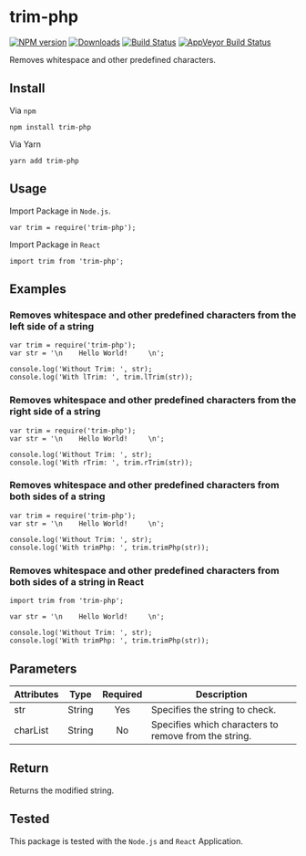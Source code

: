 # trim-php

[![NPM version][npm-image]][npm-url] [![Downloads][downloads-image]][npm-url] [![Build Status][travis-image]][travis-url] [![AppVeyor Build Status][appveyor-image]][appveyor-url]

Removes whitespace and other predefined characters.

## Install

Via `npm`
```
npm install trim-php
```

Via Yarn
```
yarn add trim-php
```

## Usage

Import Package in `Node.js`.

```
var trim = require('trim-php');
```

Import Package in `React`

```
import trim from 'trim-php';
```

## Examples

### Removes whitespace and other predefined characters from the left side of a string

```
var trim = require('trim-php');
var str = '\n    Hello World!     \n';

console.log('Without Trim: ', str);
console.log('With lTrim: ', trim.lTrim(str));
```

### Removes whitespace and other predefined characters from the right side of a string

```
var trim = require('trim-php');
var str = '\n    Hello World!     \n';

console.log('Without Trim: ', str);
console.log('With rTrim: ', trim.rTrim(str));
```

### Removes whitespace and other predefined characters from both sides of a string

```
var trim = require('trim-php');
var str = '\n    Hello World!     \n';

console.log('Without Trim: ', str);
console.log('With trimPhp: ', trim.trimPhp(str));
```

### Removes whitespace and other predefined characters from both sides of a string in React

```
import trim from 'trim-php';

var str = '\n    Hello World!     \n';

console.log('Without Trim: ', str);
console.log('With trimPhp: ', trim.trimPhp(str));
```

## Parameters

| Attributes |  Type  | Required | Description                                           |
|------------|:------:|:--------:|-------------------------------------------------------|
| str        | String |    Yes   | Specifies the string to check.                        |
| charList   | String |    No    | Specifies which characters to remove from the string. |

## Return

Returns the modified string.

## Tested

This package is tested with the `Node.js` and `React` Application. 

[npm-image]: https://img.shields.io/npm/v/trim-php.svg
[npm-url]: https://www.npmjs.com/package/trim-php
[downloads-image]: https://img.shields.io/npm/dm/trim-php.svg

[travis-image]: https://img.shields.io/travis/com/samiahmedsiddiqui/trim-php.svg?label=travis-ci
[travis-url]: https://travis-ci.com/samiahmedsiddiqui/trim-php

[appveyor-url]: https://ci.appveyor.com/project/samiahmedsiddiqui/trim-php
[appveyor-image]: https://img.shields.io/appveyor/ci/samiahmedsiddiqui/trim-php.svg?label=appveyor
